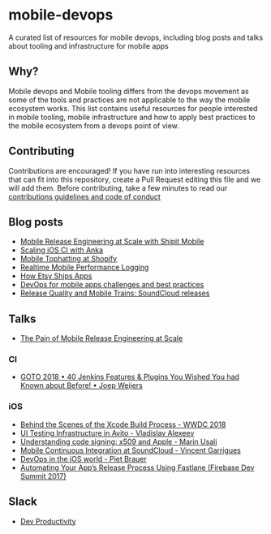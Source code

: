 # mobile-devops
A curated list of resources for mobile devops, including blog posts and talks about tooling and infrastructure for mobile apps

## Why?
Mobile devops and Mobile tooling differs from the devops movement as some of the tools and practices are not applicable
to the way the mobile ecosystem works. This list contains useful resources for people interested in mobile tooling, mobile infrastructure and how to apply best practices to the mobile ecosystem from a devops point of view.

## Contributing
Contributions are encouraged! If you have run into interesting resources that can fit into this repository, create a Pull
Request editing this file and we will add them. Before contributing, take a few minutes to read our [contributions guidelines and code of conduct](./CONTRIBUTING.md)

## Blog posts
- [Mobile Release Engineering at Scale with Shipit Mobile](https://engineering.shopify.com/blogs/engineering/mobile-release-engineering-scale-shipit-mobile)
- [Scaling iOS CI with Anka](https://engineering.shopify.com/blogs/engineering/scaling-ios-ci-with-anka)
- [Mobile Tophatting at Shopify](https://engineering.shopify.com/blogs/engineering/mobile-tophatting-at-shopify-1)
- [Realtime Mobile Performance Logging](https://medium.com/spaceapetech/realtime-mobile-performance-logging-1e319277d970)
- [How Etsy Ships Apps](https://codeascraft.com/2017/05/15/how-etsy-ships-apps/)
- [DevOps for mobile apps challenges and best practices](https://developer.ibm.com/articles/mo-bestdevops-mobileapps/)
- [Release Quality and Mobile Trains: SoundCloud releases](https://developers.soundcloud.com/blog/quality-mobile-trains)

## Talks

- [The Pain of Mobile Release Engineering at Scale](https://www.usenix.org/conference/ures14west/summit-program/presentation/legnitto)

### CI
- [GOTO 2018 • 40 Jenkins Features & Plugins You Wished You had Known about Before! • Joep Weijers](https://www.youtube.com/watch?v=3dYM0XUrXHc)

### iOS
- [Behind the Scenes of the Xcode Build Process - WWDC 2018](https://developer.apple.com/wwdc18/415)
- [UI Testing Infrastructure in Avito - Vladislav Alexeev](https://vimeo.com/292738016)
- [Understanding code signing: x509 and Apple - Marin Usalj](https://vimeo.com/235055677)
- [Mobile Continuous Integration at SoundCloud - Vincent Garrigues](https://vimeo.com/148602000)
- [DevOps in the iOS world - Piet Brauer](https://vimeo.com/146752761)
- [Automating Your App’s Release Process Using Fastlane (Firebase Dev Summit 2017)](https://www.youtube.com/watch?v=scfOk5SgrKU)

## Slack
- [Dev Productivity](https://dev-productivity.slack.com/)
